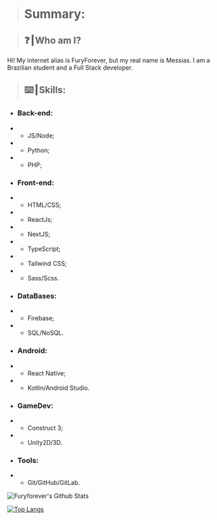> # Summary:
  
> ## ❓┃Who am I?
Hi! My internet alias is FuryForever, but my real name is Messias. I am a Brazilian student and a Full Stack developer.

> ## ⌨️┃Skills:
+ ### Back-end:
+ + JS/Node;
+ + Python;
+ + PHP;
+ ### Front-end:
+ + HTML/CSS;
+ + ReactJs;
+ + NextJS;
+ + TypeScript;
+ + Tailwind CSS;
+ + Sass/Scss.
+ ### DataBases:
+ + Firebase;
+ + SQL/NoSQL.
+ ### Android:
+ + React Native;
+ + Kotlin/Android Studio.
+ ### GameDev:
+ + Construct 3;
+ + Unity2D/3D.
+ ### Tools:
+ + Git/GitHub/GitLab.

![Furyforever's Github Stats](https://github-readme-stats.vercel.app/api?username=Furyforev3r&show_icons=true&theme=dracula)

[![Top Langs](https://github-readme-stats.vercel.app/api/top-langs/?username=Furyforev3r&layout=compact&theme=dracula)](https://github.com/Furyforev3r/github-readme-stats)
